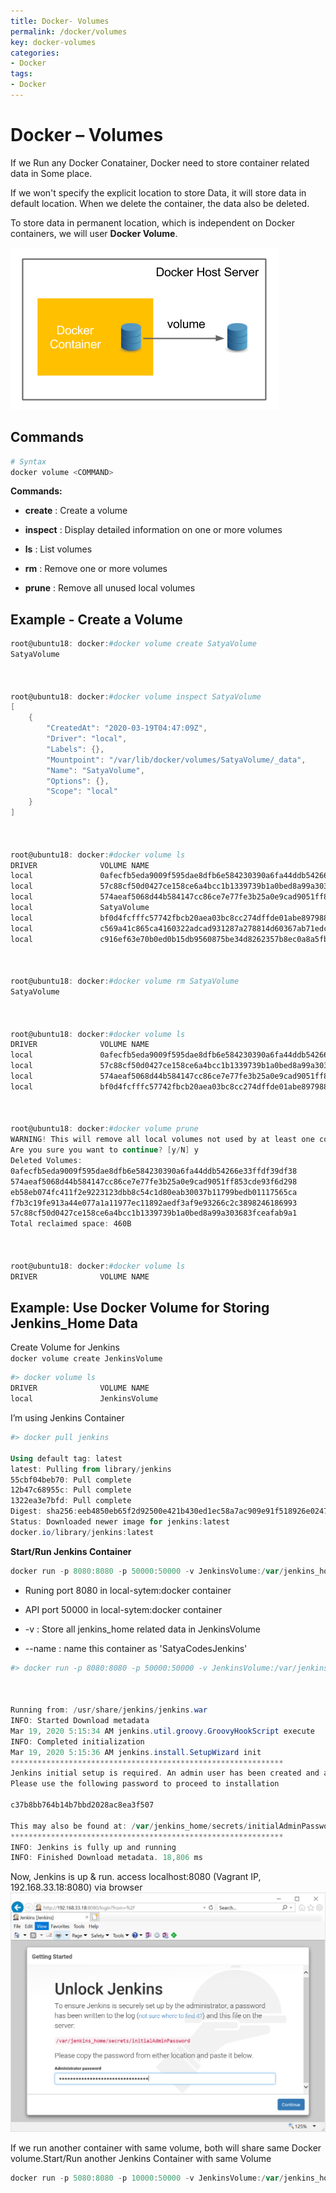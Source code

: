 ```yaml
---
title: Docker- Volumes
permalink: /docker/volumes
key: docker-volumes
categories:
- Docker
tags:
- Docker
---
```



Docker – Volumes 
=================

If we Run any Docker Conatainer, Docker need to store container related data in
Some place.

If we won't specify the explicit location to store Data, it will store data in
default location. When we delete the container, the data also be deleted.

To store data in permanent location, which is independent on Docker containers,
we will user **Docker Volume**.

![](media/1452db20242a8312f9a0f18eaf98754d.png)

Commands
--------
```powershell
# Syntax
docker volume <COMMAND>
```


**Commands:**

-   **create** : Create a volume

-   **inspect** : Display detailed information on one or more volumes

-   **ls** : List volumes

-   **rm** : Remove one or more volumes

-   **prune** : Remove all unused local volumes



## Example - Create a Volume
```powershell
root@ubuntu18: docker:#docker volume create SatyaVolume
SatyaVolume



root@ubuntu18: docker:#docker volume inspect SatyaVolume
[
    {
        "CreatedAt": "2020-03-19T04:47:09Z",
        "Driver": "local",
        "Labels": {},
        "Mountpoint": "/var/lib/docker/volumes/SatyaVolume/_data",
        "Name": "SatyaVolume",
        "Options": {},
        "Scope": "local"
    }
]



root@ubuntu18: docker:#docker volume ls
DRIVER              VOLUME NAME
local               0afecfb5eda9009f595dae8dfb6e584230390a6fa44ddb54266e33ffdf39df38
local               57c88cf50d0427ce158ce6a4bcc1b1339739b1a0bed8a99a303683fceafab9a1
local               574aeaf5068d44b584147cc86ce7e77fe3b25a0e9cad9051ff853cde93f6d298
local               SatyaVolume
local               bf0d4fcfffc57742fbcb20aea03bc8cc274dffde01abe897988514d66d188669
local               c569a41c865ca4160322adcad931287a278814d60367ab71edc596177d677ffd
local               c916ef63e70b0ed0b15db9560875be34d8262357b8ec0a8a5fbfce97718448b5



root@ubuntu18: docker:#docker volume rm SatyaVolume
SatyaVolume



root@ubuntu18: docker:#docker volume ls
DRIVER              VOLUME NAME
local               0afecfb5eda9009f595dae8dfb6e584230390a6fa44ddb54266e33ffdf39df38
local               57c88cf50d0427ce158ce6a4bcc1b1339739b1a0bed8a99a303683fceafab9a1
local               574aeaf5068d44b584147cc86ce7e77fe3b25a0e9cad9051ff853cde93f6d298
local               bf0d4fcfffc57742fbcb20aea03bc8cc274dffde01abe897988514d66d188669



root@ubuntu18: docker:#docker volume prune
WARNING! This will remove all local volumes not used by at least one container.
Are you sure you want to continue? [y/N] y
Deleted Volumes:
0afecfb5eda9009f595dae8dfb6e584230390a6fa44ddb54266e33ffdf39df38
574aeaf5068d44b584147cc86ce7e77fe3b25a0e9cad9051ff853cde93f6d298
eb58eb074fc411f2e9223123dbb8c54c1d80eab30037b11799bedb01117565ca
f7b3c19fe913a44e077a1a11977ec11892aedf3af9e93266c2c3898246186993
57c88cf50d0427ce158ce6a4bcc1b1339739b1a0bed8a99a303683fceafab9a1
Total reclaimed space: 460B



root@ubuntu18: docker:#docker volume ls
DRIVER              VOLUME NAME
```







## Example: Use Docker Volume for Storing Jenkins_Home Data

Create Volume for Jenkins  
`docker volume create JenkinsVolume`


```powershell
#> docker volume ls
DRIVER              VOLUME NAME
local               JenkinsVolume
```


I’m using Jenkins Container
```powershell
#> docker pull jenkins

Using default tag: latest
latest: Pulling from library/jenkins
55cbf04beb70: Pull complete
12b47c68955c: Pull complete
1322ea3e7bfd: Pull complete
Digest: sha256:eeb4850eb65f2d92500e421b430ed1ec58a7ac909e91f518926e02473904f668
Status: Downloaded newer image for jenkins:latest
docker.io/library/jenkins:latest
```


**Start/Run Jenkins Container**
```powershell
docker run -p 8080:8080 -p 50000:50000 -v JenkinsVolume:/var/jenkins_home --name SatyaCodesJenkins jenkins
```
-   Runing port 8080 in local-sytem:docker container

-   API port 50000 in local-sytem:docker container

-   -v : Store all jenkins_home related data in JenkinsVolume

-   --name : name this container as 'SatyaCodesJenkins'

```powershell
#> docker run -p 8080:8080 -p 50000:50000 -v JenkinsVolume:/var/jenkins_home --name SatyaCodesJenkins jenkins



Running from: /usr/share/jenkins/jenkins.war
INFO: Started Download metadata
Mar 19, 2020 5:15:34 AM jenkins.util.groovy.GroovyHookScript execute 
INFO: Completed initialization 
Mar 19, 2020 5:15:36 AM jenkins.install.SetupWizard init 
*************************************************************
Jenkins initial setup is required. An admin user has been created and a password generated.
Please use the following password to proceed to installation

c37b8bb764b14b7bbd2028ac8ea3f507

This may also be found at: /var/jenkins_home/secrets/initialAdminPassword
*************************************************************
INFO: Jenkins is fully up and running 
INFO: Finished Download metadata. 18,806 ms
```




Now, Jenkins is up & run. access localhost:8080 (Vagrant IP, 192.168.33.18:8080)
via browser
![](media/7601292482292b05d87b4e3e899ef394.png)



If we run another container with same volume, both will share same Docker
volume.Start/Run another Jenkins Container with same Volume
```powershell
docker run -p 5080:8080 -p 10000:50000 -v JenkinsVolume:/var/jenkins_home --name SatyaCodesJenkins2 jenkins
```

